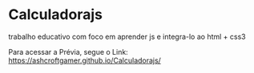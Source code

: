 # Calculadorajs

trabalho educativo com foco em aprender js e integra-lo ao html + css3

Para acessar a Prévia, segue o Link: https://ashcroftgamer.github.io/Calculadorajs/

